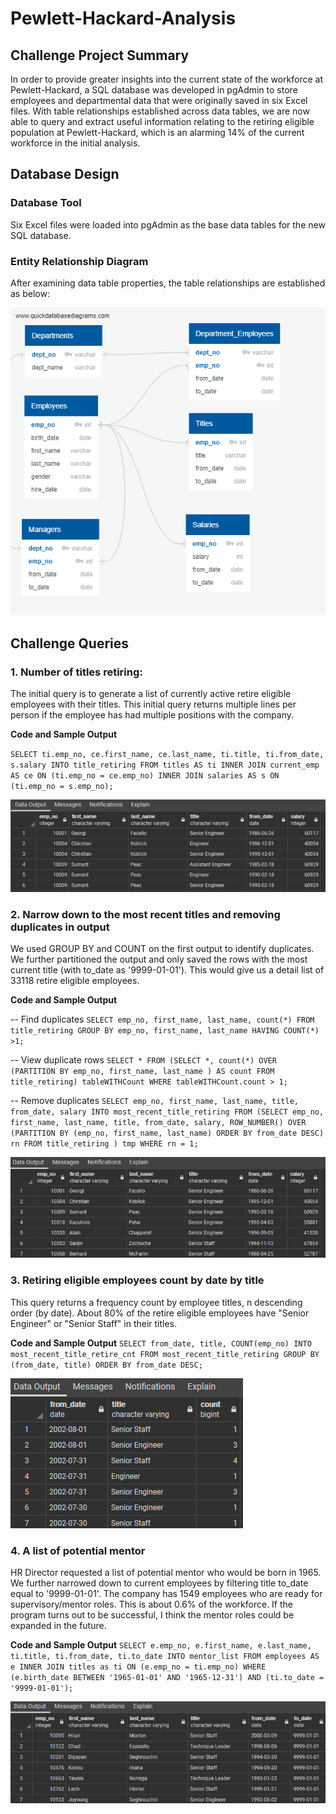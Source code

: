 # Pewlett-Hackard-Analysis
## Challenge Project Summary
In order to provide greater insights into the current state of the workforce at Pewlett-Hackard, a SQL database was developed in pgAdmin to store employees and departmental data that were originally saved in six Excel files.  With table relationships established across data tables, we are now able to query and extract useful information relating to the retiring eligible population at Pewlett-Hackard, which is an alarming 14% of the current workforce in the initial analysis.

## Database Design
### Database Tool
Six Excel files were loaded into pgAdmin as the base data tables for the new SQL database.

### Entity Relationship Diagram  
After examining data table properties, the table relationships are established as below:

![ERD](EmployeeDB.png)

## Challenge Queries
### 1. Number of titles retiring:  
The initial query is to generate a list of currently active retire eligible employees with their titles.  This initial query returns multiple lines per person if the employee has had multiple positions with the company.

**Code and Sample Output**

`SELECT ti.emp_no, ce.first_name, ce.last_name, ti.title, ti.from_date, s.salary
INTO title_retiring
FROM titles AS ti
INNER JOIN current_emp AS ce
	ON (ti.emp_no = ce.emp_no)
INNER JOIN salaries AS s
	ON (ti.emp_no = s.emp_no);`
  
![Output1](fig1_title_retire.png)

### 2. Narrow down to the most recent titles and removing duplicates in output
We used GROUP BY and COUNT on the first output to identify duplicates.  We further partitioned the output and only saved the rows with the most current title (with to_date as '9999-01-01').  This would give us a detail list of 33118 retire eligible employees.

**Code and Sample Output**

-- Find duplicates
`SELECT emp_no, first_name, last_name, count(*)
FROM title_retiring
GROUP BY emp_no, first_name, last_name
HAVING COUNT(*) >1;`

-- View duplicate rows
`SELECT * FROM
	(SELECT *, count(*)
	OVER
		(PARTITION BY
			emp_no, first_name, last_name
		) AS count
	FROM title_retiring) tableWITHCount
	WHERE tableWITHCount.count > 1;`
	
-- Remove duplicates
`SELECT emp_no, first_name, last_name, title, from_date, salary
INTO most_recent_title_retiring
FROM (SELECT emp_no, first_name, last_name, title, from_date, salary,
	 	ROW_NUMBER() OVER
	 (PARTITION BY (emp_no, first_name, last_name) ORDER BY from_date DESC) rn
	 	FROM title_retiring
	 ) tmp WHERE rn = 1;`
   
![Output2](fig2_current_title_retire.png)
### 3. Retiring eligible employees count by date by title
This query returns a frequency count by employee titles, n descending order (by date).  About 80% of the retire eligible employees have "Senior Engineer" or "Senior Staff" in their titles.

**Code and Sample Output**
`SELECT from_date, title, COUNT(emp_no)
INTO most_recent_title_retire_cnt
FROM most_recent_title_retiring
GROUP BY (from_date, title)
ORDER BY from_date DESC;`

![Output3](fig3_current_title_retire_cnt.png)

### 4. A list of potential mentor
HR Director requested a list of potential mentor who would be born in 1965. We further narrowed down to current employees by filtering title to_date equal to '9999-01-01'.  The company has 1549 employees who are ready for supervisory/mentor roles.  This is about 0.6% of the workforce.  If the program turns out to be successful, I think the mentor roles could be expanded in the future.

**Code and Sample Output**
`SELECT e.emp_no, e.first_name, e.last_name, ti.title, ti.from_date, ti.to_date
INTO mentor_list
FROM employees AS e
INNER JOIN titles as ti
	ON (e.emp_no = ti.emp_no)
WHERE (e.birth_date BETWEEN '1965-01-01' AND '1965-12-31')
	AND (ti.to_date = '9999-01-01');`
  
![Ouput4](fig4_mentor_list.png)

